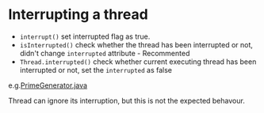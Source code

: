 # Interrupting a thread

* `interrupt()` set interrupted flag as true.
* `isInterrupted()` check whether the thread has been interrupted or not, didn't change `interrupted` attribute - Recommented
* `Thread.interrupted()` check whether current executing thread has been interrupted or not, set the `interrupted` as false

e.g.[PrimeGenerator.java](interrupting-thread/PrimeGenerator.java)

Thread can ignore its interruption, but this is not the expected behavour.
